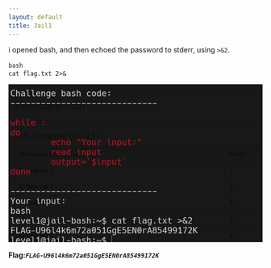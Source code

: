 ```yaml
---
layout: default
title: Jail1
---
```




i opened bash, and then echoed the password to stderr, using `>&2`.
```
bash
cat flag.txt 2>&
```

![jail 1](./images/Jail1.png)

**Flag:*****`FLAG-U96l4k6m72a051GgE5EN0rA85499172K`***
